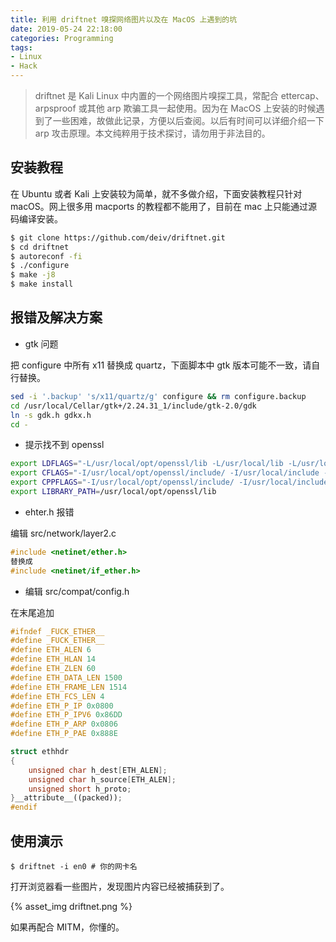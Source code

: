 ```yaml
---
title: 利用 driftnet 嗅探网络图片以及在 MacOS 上遇到的坑
date: 2019-05-24 22:18:00
categories: Programming
tags:
- Linux
- Hack
---
```


> driftnet 是 Kali Linux 中内置的一个网络图片嗅探工具，常配合 ettercap、arpsproof 或其他 arp 欺骗工具一起使用。因为在 MacOS 上安装的时候遇到了一些困难，故做此记录，方便以后查阅。以后有时间可以详细介绍一下 arp 攻击原理。本文纯粹用于技术探讨，请勿用于非法目的。

## 安装教程

在 Ubuntu 或者 Kali 上安装较为简单，就不多做介绍，下面安装教程只针对 macOS。网上很多用 macports 的教程都不能用了，目前在 mac 上只能通过源码编译安装。

```bash
$ git clone https://github.com/deiv/driftnet.git
$ cd driftnet
$ autoreconf -fi
$ ./configure
$ make -j8
$ make install
```

## 报错及解决方案

- gtk 问题

把 configure 中所有 x11 替换成 quartz，下面脚本中 gtk 版本可能不一致，请自行替换。

```bash
sed -i '.backup' 's/x11/quartz/g' configure && rm configure.backup
cd /usr/local/Cellar/gtk+/2.24.31_1/include/gtk-2.0/gdk
ln -s gdk.h gdkx.h
cd -
```

- 提示找不到 openssl

```bash
export LDFLAGS="-L/usr/local/opt/openssl/lib -L/usr/local/lib -L/usr/local/opt/expat/lib"
export CFLAGS="-I/usr/local/opt/openssl/include/ -I/usr/local/include -I/usr/local/opt/expat/include"
export CPPFLAGS="-I/usr/local/opt/openssl/include/ -I/usr/local/include -I/usr/local/opt/expat/include"
export LIBRARY_PATH=/usr/local/opt/openssl/lib
```

- ehter.h 报错

编辑 src/network/layer2.c 

```c++
#include <netinet/ether.h>
替换成
#include <netinet/if_ether.h>
```

- 编辑 src/compat/config.h

在末尾追加

```c++
#ifndef _FUCK_ETHER__
#define _FUCK_ETHER__
#define ETH_ALEN 6 
#define ETH_HLAN 14 
#define ETH_ZLEN 60 
#define ETH_DATA_LEN 1500 
#define ETH_FRAME_LEN 1514 
#define ETH_FCS_LEN 4  
#define ETH_P_IP 0x0800
#define ETH_P_IPV6 0x86DD
#define ETH_P_ARP 0x0806
#define ETH_P_PAE 0x888E

struct ethhdr
{
    unsigned char h_dest[ETH_ALEN];
    unsigned char h_source[ETH_ALEN];
    unsigned short h_proto;
}__attribute__((packed));
#endif
```

## 使用演示

```
$ driftnet -i en0 # 你的网卡名
```

打开浏览器看一些图片，发现图片内容已经被捕获到了。

{% asset_img driftnet.png %}

如果再配合 MITM，你懂的。
